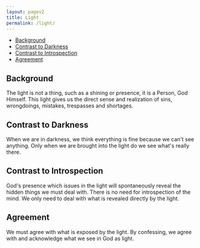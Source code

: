```yaml
---
layout: pagev2
title: Light
permalink: /light/
---
```

- [Background](#background)
- [Contrast to Darkness](#contrast-to-darkness)
- [Contrast to Introspection](#contrast-to-introspection)
- [Agreement](#agreement)

## Background

The light is not a thing, such as a shining or presence, it is a Person, God Himself. This light gives us the direct sense and realization of sins, wrongdoings, mistakes, trespasses and shortages. 

## Contrast to Darkness

When we are in darkness, we think everything is fine because we can't see anything. Only when we are brought into the light do we see what's really there.

## Contrast to Introspection

God's presence which issues in the light will spontaneously reveal the hidden things we must deal with. There is no need for introspection of the mind. We only need to deal with what is revealed directly by the light.

## Agreement

We must agree with what is exposed by the light. By confessing, we agree with and acknowledge what we see in God as light.